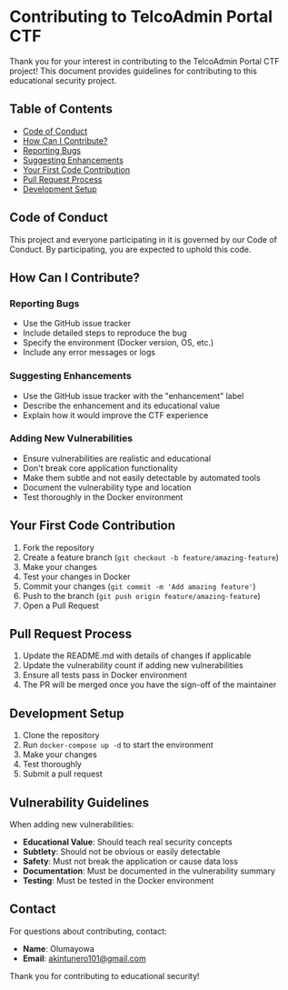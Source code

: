 # Contributing to TelcoAdmin Portal CTF

Thank you for your interest in contributing to the TelcoAdmin Portal CTF project! This document provides guidelines for contributing to this educational security project.

## Table of Contents

- [Code of Conduct](#code-of-conduct)
- [How Can I Contribute?](#how-can-i-contribute)
- [Reporting Bugs](#reporting-bugs)
- [Suggesting Enhancements](#suggesting-enhancements)
- [Your First Code Contribution](#your-first-code-contribution)
- [Pull Request Process](#pull-request-process)
- [Development Setup](#development-setup)

## Code of Conduct

This project and everyone participating in it is governed by our Code of Conduct. By participating, you are expected to uphold this code.

## How Can I Contribute?

### Reporting Bugs

- Use the GitHub issue tracker
- Include detailed steps to reproduce the bug
- Specify the environment (Docker version, OS, etc.)
- Include any error messages or logs

### Suggesting Enhancements

- Use the GitHub issue tracker with the "enhancement" label
- Describe the enhancement and its educational value
- Explain how it would improve the CTF experience

### Adding New Vulnerabilities

- Ensure vulnerabilities are realistic and educational
- Don't break core application functionality
- Make them subtle and not easily detectable by automated tools
- Document the vulnerability type and location
- Test thoroughly in the Docker environment

## Your First Code Contribution

1. Fork the repository
2. Create a feature branch (`git checkout -b feature/amazing-feature`)
3. Make your changes
4. Test your changes in Docker
5. Commit your changes (`git commit -m 'Add amazing feature'`)
6. Push to the branch (`git push origin feature/amazing-feature`)
7. Open a Pull Request

## Pull Request Process

1. Update the README.md with details of changes if applicable
2. Update the vulnerability count if adding new vulnerabilities
3. Ensure all tests pass in Docker environment
4. The PR will be merged once you have the sign-off of the maintainer

## Development Setup

1. Clone the repository
2. Run `docker-compose up -d` to start the environment
3. Make your changes
4. Test thoroughly
5. Submit a pull request

## Vulnerability Guidelines

When adding new vulnerabilities:

- **Educational Value**: Should teach real security concepts
- **Subtlety**: Should not be obvious or easily detectable
- **Safety**: Must not break the application or cause data loss
- **Documentation**: Must be documented in the vulnerability summary
- **Testing**: Must be tested in the Docker environment

## Contact

For questions about contributing, contact:
- **Name**: Olumayowa
- **Email**: akintunero101@gmail.com

Thank you for contributing to educational security! 